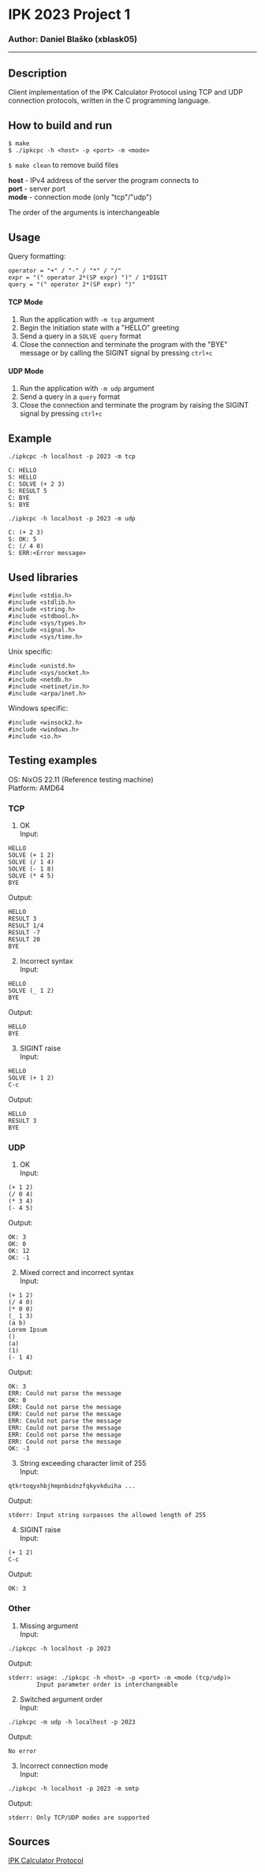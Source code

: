 # IPK 2023 Project 1
### Author: Daniel Blaško (xblask05)
<hr>

## Description
Client implementation of the IPK Calculator Protocol using TCP and UDP connection protocols, written in the C programming language.

## How to build and run
```
$ make
$ ./ipkcpc -h <host> -p <port> -m <mode>
```

`$ make clean` to remove build files

**host** - IPv4 address of the server the program connects to \
**port** - server port \
**mode** - connection mode (only "tcp"/"udp") 

The order of the arguments is interchangeable

## Usage
Query formatting:
```
operator = "+" / "-" / "*" / "/"
expr = "(" operator 2*(SP expr) ")" / 1*DIGIT
query = "(" operator 2*(SP expr) ")"
```

#### TCP Mode 
1. Run the application with `-m tcp` argument
2. Begin the initiation state with a "HELLO" greeting
3. Send a query in a `SOLVE query` format
4. Close the connection and terminate the program with the "BYE" message or by calling the SIGINT signal by pressing `ctrl+c`

#### UDP Mode
1. Run the application with `-m udp` argument 
2. Send a query in a `query` format
3. Close the connection and terminate the program by raising the SIGINT signal by pressing `ctrl+c`

## Example
```
./ipkcpc -h localhost -p 2023 -m tcp

C: HELLO
S: HELLO
C: SOLVE (+ 2 3)
S: RESULT 5
C: BYE
S: BYE
```

```
./ipkcpc -h localhost -p 2023 -m udp

C: (+ 2 3)
S: OK: 5
C: (/ 4 0)
S: ERR:<Error message>
```

## Used libraries
```
#include <stdio.h>
#include <stdlib.h>
#include <string.h>
#include <stdbool.h>
#include <sys/types.h>
#include <signal.h>
#include <sys/time.h>
```

Unix specific:
```
#include <unistd.h>
#include <sys/socket.h>
#include <netdb.h>
#include <netinet/in.h>
#include <arpa/inet.h>
```

Windows specific:
```
#include <winsock2.h>
#include <windows.h>
#include <io.h>
```

## Testing examples
OS: NixOS 22.11 (Reference testing machine) \
Platform: AMD64
### TCP
1. OK \
Input:
```
HELLO
SOLVE (+ 1 2)
SOLVE (/ 1 4)
SOLVE (- 1 8)
SOLVE (* 4 5)
BYE
```
Output:
```
HELLO
RESULT 3
RESULT 1/4
RESULT -7
RESULT 20
BYE
```

2. Incorrect syntax \
Input:
```
HELLO
SOLVE (_ 1 2)
BYE
```
Output:
```
HELLO
BYE
```

3. SIGINT raise \
Input:
```
HELLO 
SOLVE (+ 1 2)
C-c
```
Output:
```
HELLO
RESULT 3
BYE
```

### UDP
1. OK \
Input:
```
(+ 1 2)
(/ 0 4)
(* 3 4)
(- 4 5)
```
Output:
```
OK: 3
OK: 0
OK: 12
OK: -1
```

2. Mixed correct and incorrect syntax \
Input:
```
(+ 1 2)
(/ 4 0)
(* 0 0)
(_ 1 3)
(a b)
Lorem Ipsum
()
(a)
(1)
(- 1 4)
```
Output:
```
OK: 3
ERR: Could not parse the message
OK: 0
ERR: Could not parse the message
ERR: Could not parse the message
ERR: Could not parse the message
ERR: Could not parse the message
ERR: Could not parse the message
ERR: Could not parse the message
OK: -3
```

3. String exceeding character limit of 255 \
Input:
```
qtkrtoqyxhbjhmpnbidnzfqkyvkduiha ...
```
Output:
```
stderr: Input string surpasses the allowed length of 255
```

4. SIGINT raise \
Input:
```
(+ 1 2)
C-c
```
Output:
```
OK: 3
```

### Other
1. Missing argument \
Input:
```
./ipkcpc -h localhost -p 2023 
```
Output:
```
stderr: usage: ./ipkcpc -h <host> -p <port> -m <mode (tcp/udp)>
        Input parameter order is interchangeable
```

2. Switched argument order \
Input:
```
./ipkcpc -m udp -h localhost -p 2023
```
Output:
```
No error
```

3. Incorrect connection mode \
Input: 
```
./ipkcpc -h localhost -p 2023 -m smtp
```
Output:
```
stderr: Only TCP/UDP modes are supported
```

## Sources
[IPK Calculator Protocol](https://git.fit.vutbr.cz/NESFIT/IPK-Projekty/src/branch/master/Project%201/Protocol.md)